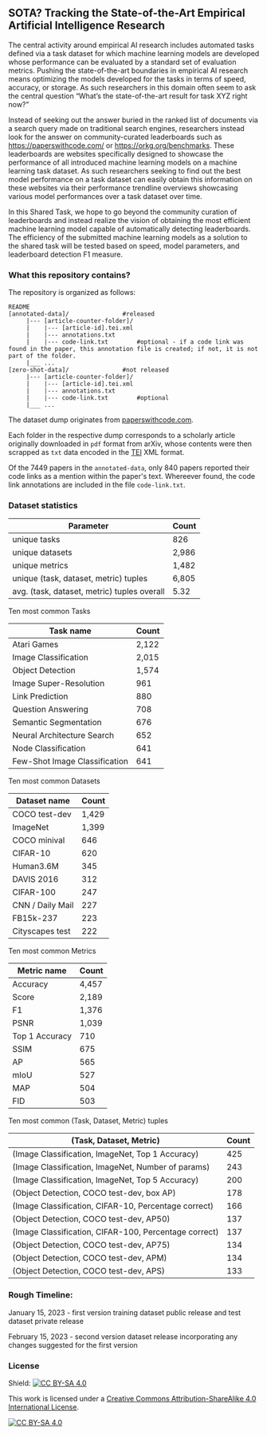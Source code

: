 ## SOTA? Tracking the State-of-the-Art Empirical Artificial Intelligence Research

The central activity around empirical AI research includes automated tasks defined via a task dataset for which machine learning models are developed whose performance can be evaluated by a standard set of evaluation metrics. Pushing the state-of-the-art boundaries in empirical AI research means optimizing the models developed for the tasks in terms of speed, accuracy, or storage. As such researchers in this domain often seem to ask the central question “What’s the state-of-the-art result for task XYZ right now?” 


Instead of seeking out the answer buried in the ranked list of documents via a search query made on traditional search engines, researchers instead look for the answer on community-curated leaderboards such as https://paperswithcode.com/ or https://orkg.org/benchmarks. These leaderboards are websites specifically designed to showcase the performance of all introduced machine learning models on a machine learning task dataset. As such researchers seeking to find out the best model performance on a task dataset can easily obtain this information on these websites via their performance trendline overviews showcasing various model performances over a task dataset over time.


In this Shared Task, we hope to go beyond the community curation of leaderboards and instead  realize the vision of obtaining the most efficient machine learning model capable of automatically detecting leaderboards. The efficiency of the submitted machine learning models as a solution to the shared task will be tested based on speed, model parameters, and leaderboard detection F1 measure.


### What this repository contains?

The repository is organized as follows:

```
README
[annotated-data]/				#released
     |--- [article-counter-folder]/
	 |    |--- [article-id].tei.xml
	 |    |--- annotations.txt
	 |    |--- code-link.txt		#optional - if a code link was found in the paper, this annotation file is created; if not, it is not part of the folder.
	 |___ ...
[zero-shot-data]/				#not released
     |--- [article-counter-folder]/
	 |    |--- [article-id].tei.xml
	 |    |--- annotations.txt
	 |    |--- code-link.txt		#optional	 
	 |___ ...
```

The dataset dump originates from [paperswithcode.com](https://paperswithcode.com/).

Each folder in the respective dump corresponds to a scholarly article
originally downloaded in `pdf` format from arXiv, whose contents were then
scrapped as `txt` data encoded in the [TEI](https://en.wikipedia.org/wiki/Text_Encoding_Initiative) XML format.

Of the 7449 papers in the `annotated-data`, only 840 papers reported their
code links as a mention within the paper's text. Whereever found, the code link
annotations are included in the file `code-link.txt`.

<!-- Of the 3183 papers in the annotated-data, only 117 papers reported their code links as a mention within the text.  -->

### Dataset statistics

| Parameter | Count |
| --- | --- |
| unique tasks | 826 |
| unique datasets | 2,986 |
| unique metrics | 1,482 |
| unique (task, dataset, metric) tuples | 6,805 |
| avg. (task, dataset, metric) tuples overall | 5.32 |

Ten most common Tasks

| Task name | Count |
| --- | --- |
| Atari Games | 2,122 |
| Image Classification | 2,015 |
| Object Detection | 1,574 |
| Image Super-Resolution | 961 |
| Link Prediction | 880 |
| Question Answering | 708 |
| Semantic Segmentation | 676 |
| Neural Architecture Search | 652 |
| Node Classification | 641 |
| Few-Shot Image Classification | 641 |

Ten most common Datasets

| Dataset name | Count |
| --- | --- |
| COCO test-dev | 1,429 |
| ImageNet | 1,399 |
| COCO minival | 646 |
| CIFAR-10 | 620 |
| Human3.6M | 345 |
| DAVIS 2016 | 312 |
| CIFAR-100 | 247 |
| CNN / Daily Mail | 227 |
| FB15k-237 | 223 |
| Cityscapes test | 222 |

Ten most common Metrics

| Metric name | Count |
| --- | --- |
| Accuracy | 4,457 |
| Score | 2,189 |
| F1 | 1,376 |
| PSNR | 1,039 |
| Top 1 Accuracy | 710 |
| SSIM | 675 |
| AP | 565 |
| mIoU | 527 |
| MAP | 504 |
| FID | 503 |

Ten most common (Task, Dataset, Metric) tuples

| (Task, Dataset, Metric) | Count |
| --- | --- |
| (Image Classification, ImageNet, Top 1 Accuracy) | 425 |
| (Image Classification, ImageNet, Number of params) | 243 |
| (Image Classification, ImageNet, Top 5 Accuracy) | 200 |
| (Object Detection, COCO test-dev, box AP) | 178 |
| (Image Classification, CIFAR-10, Percentage correct) | 166 |
| (Object Detection, COCO test-dev, AP50) | 137 |
| (Image Classification, CIFAR-100, Percentage correct) | 137 |
| (Object Detection, COCO test-dev, AP75) | 134 |
| (Object Detection, COCO test-dev, APM) | 134 |
| (Object Detection, COCO test-dev, APS) | 133 |


### Rough Timeline:

January 15, 2023 - first version training dataset public release and test dataset private release

February 15, 2023 - second version dataset release incorporating any changes suggested for the first version

### License

Shield: [![CC BY-SA 4.0][cc-by-sa-shield]][cc-by-sa]

This work is licensed under a
[Creative Commons Attribution-ShareAlike 4.0 International License][cc-by-sa].

[![CC BY-SA 4.0][cc-by-sa-image]][cc-by-sa]

[cc-by-sa]: http://creativecommons.org/licenses/by-sa/4.0/
[cc-by-sa-image]: https://licensebuttons.net/l/by-sa/4.0/88x31.png
[cc-by-sa-shield]: https://img.shields.io/badge/License-CC%20BY--SA%204.0-lightgrey.svg
